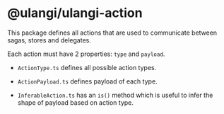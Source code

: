 # @ulangi/ulangi-action

This package defines all actions that are used to communicate between sagas, stores and delegates.

Each action must have 2 properties: ```type``` and ```payload```.

- ```ActionType.ts``` defines all possible action types.

- ```ActionPayload.ts``` defines payload of each type.

- ```InferableAction.ts``` has an ```is()``` method which is useful to infer the shape of payload based on action type.



